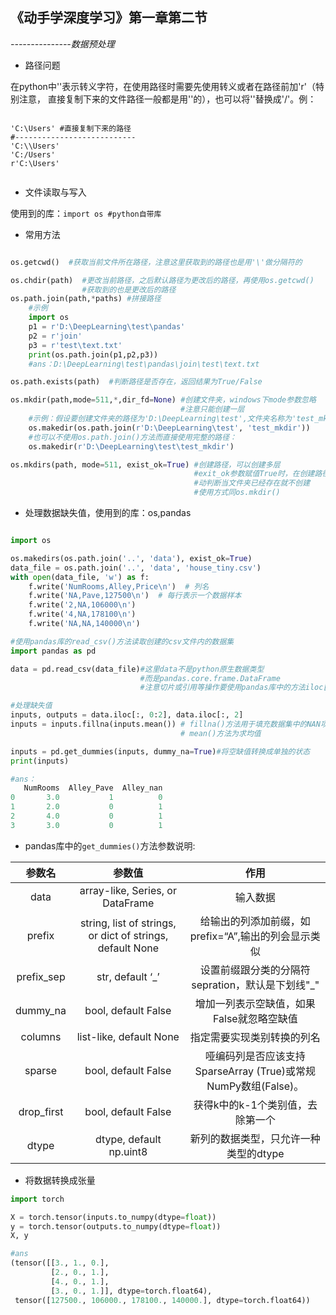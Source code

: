 ## 《动手学深度学习》第一章第二节

<i>---------------数据预处理</i>


- 路径问题

在python中'\'表示转义字符，在使用路径时需要先使用转义或者在路径前加'r'（特别注意，
直接复制下来的文件路径一般都是用'\'的），也可以将'\'替换成'/'。例：

<code>
'C:\Users' #直接复制下来的路径
#---------------------------
'C:\\Users' 
'C:/Users'
r'C:\Users'

</code>

- 文件读取与写入

使用到的库：<code>import os #python自带库</code>

- 常用方法

```python

os.getcwd()  #获取当前文件所在路径，注意这里获取到的路径也是用'\'做分隔符的

os.chdir(path)  #更改当前路径，之后默认路径为更改后的路径，再使用os.getcwd()
                #获取到的也是更改后的路径
os.path.join(path,*paths) #拼接路径
    #示例
    import os
    p1 = r'D:\DeepLearning\test\pandas'
    p2 = r'join'
    p3 = r'test\text.txt'
    print(os.path.join(p1,p2,p3))
    #ans：D:\DeepLearning\test\pandas\join\test\text.txt

os.path.exists(path)  #判断路径是否存在，返回结果为True/False

os.mkdir(path,mode=511,*,dir_fd=None) #创建文件夹，windows下mode参数忽略
                                      #注意只能创建一层
    #示例：假设要创建文件夹的路径为'D:\DeepLearning\test',文件夹名称为'test_mkdir'
    os.makedir(os.path.join(r'D:\DeepLearning\test', 'test_mkdir'))
    #也可以不使用os.path.join()方法而直接使用完整的路径：
    os.makedir(r'D:\DeepLearning\test\test_mkdir')

os.mkdirs(path, mode=511, exist_ok=True) #创建路径，可以创建多层
                                         #exit_ok参数赋值True时，在创建路径时可以自
                                         #动判断当文件夹已经存在就不创建
                                         #使用方式同os.mkdir()

```

- 处理数据缺失值，使用到的库：os,pandas

```python

import os

os.makedirs(os.path.join('..', 'data'), exist_ok=True)
data_file = os.path.join('..', 'data', 'house_tiny.csv')
with open(data_file, 'w') as f:
    f.write('NumRooms,Alley,Price\n')  # 列名
    f.write('NA,Pave,127500\n')  # 每行表示一个数据样本
    f.write('2,NA,106000\n')
    f.write('4,NA,178100\n')
    f.write('NA,NA,140000\n')

#使用pandas库的read_csv()方法读取创建的csv文件内的数据集
import pandas as pd

data = pd.read_csv(data_file)#这里data不是python原生数据类型
                             #而是pandas.core.frame.DataFrame
                             #注意切片或引用等操作要使用pandas库中的方法iloc[i,j]

#处理缺失值
inputs, outputs = data.iloc[:, 0:2], data.iloc[:, 2]
inputs = inputs.fillna(inputs.mean()) # fillna()方法用于填充数据集中的NAN项
                                      # mean()方法为求均值

inputs = pd.get_dummies(inputs, dummy_na=True)#将空缺值转换成单独的状态
print(inputs)

#ans：
   NumRooms  Alley_Pave  Alley_nan
0       3.0           1          0
1       2.0           0          1
2       4.0           0          1
3       3.0           0          1

```
- pandas库中的<code>get_dummies()</code>方法参数说明:
  
|参数名|参数值|作用|  
|:---:|:---:|:---:|
|data | array-like, Series, or DataFrame | 输入数据 |
|prefix | string, list of strings, or dict of strings, default None | 给输出的列添加前缀，如prefix=“A”,输出的列会显示类似 |
|prefix_sep | str, default ‘_’ | 设置前缀跟分类的分隔符sepration，默认是下划线"_" |
|dummy_na | bool, default False | 增加一列表示空缺值，如果False就忽略空缺值 |
|columns | list-like, default None | 指定需要实现类别转换的列名 |
|sparse | bool, default False | 哑编码列是否应该支持SparseArray (True)或常规NumPy数组(False)。|
|drop_first | bool, default False | 获得k中的k-1个类别值，去除第一个 |
|dtype | dtype, default np.uint8 | 新列的数据类型，只允许一种类型的dtype |

- 将数据转换成张量

```python
import torch

X = torch.tensor(inputs.to_numpy(dtype=float))
y = torch.tensor(outputs.to_numpy(dtype=float))
X, y

#ans
(tensor([[3., 1., 0.],
         [2., 0., 1.],
         [4., 0., 1.],
         [3., 0., 1.]], dtype=torch.float64),
 tensor([127500., 106000., 178100., 140000.], dtype=torch.float64))
```